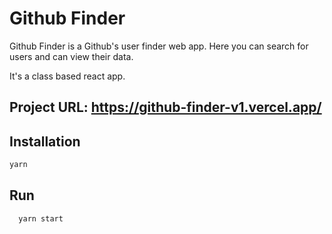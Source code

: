 # Github Finder

Github Finder is a Github's user finder web app. Here you can search for users and can view their data.

It's a class based react app.

## Project URL: https://github-finder-v1.vercel.app/

## Installation

```javascript
yarn
```

## Run

```javascript
  yarn start
```
